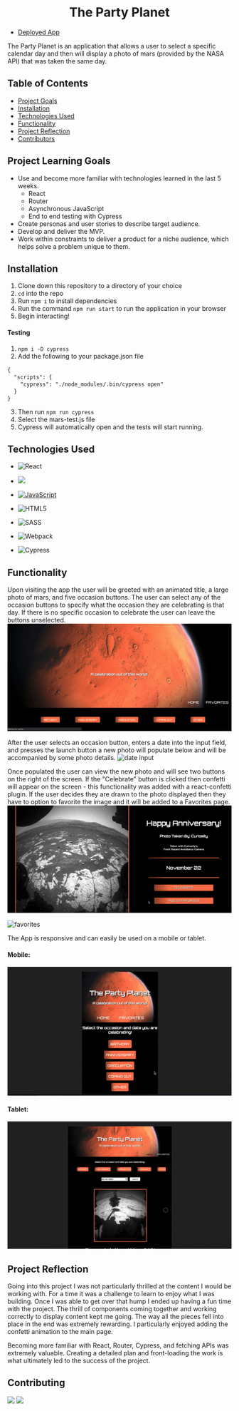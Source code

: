 <h1 align="center">The Party Planet</h1>

- [Deployed App](https://the-party-planet.herokuapp.com/) 

The Party Planet is an application that allows a user to select a specific calendar day and then will display a photo of mars (provided by the NASA API) that was taken the same day. 

## Table of Contents

- [Project Goals](#project-learning-goals)
- [Installation](#installation)
- [Technologies Used](#technologies-used)
- [Functionality](#functionality)
- [Project Reflection](#project-reflection)
- [Contributors](#contributing)

## Project Learning Goals
- Use and become more familiar with technologies learned in the last 5 weeks. 
     - React 
     - Router
     - Asynchronous JavaScript
     - End to end testing with Cypress
- Create personas and user stories to describe target audience.
- Develop and deliver the MVP. 
- Work within constraints to deliver a product for a niche audience, which helps solve a problem unique to them. 

## Installation

1. Clone down this repository to a directory of your choice
2. <code>cd</code> into the repo
3. Run <code>npm i</code> to install dependencies
4. Run the command <code>npm run start</code> to run the application in your browser
5. Begin interacting!

#### Testing 
1. <code>npm i -D cypress</code>
2. Add the following to your package.json file
<pre><code>{
  "scripts": {
    "cypress": "./node_modules/.bin/cypress open"
  }
}</code></pre>
3. Then run <code>npm run cypress</code>
4. Select the mars-test.js file
5. Cypress will automatically open and the tests will start running. 

## Technologies Used
- ![React](https://img.shields.io/badge/react%20-%2320232a.svg?&style=for-the-badge&logo=react&logoColor=%2361DAFB)

- <img src="https://img.shields.io/badge/React_Router-CA4245?style=for-the-badge&logo=react-router&logoColor=white"/>

- [![JavaScript](https://img.shields.io/badge/javascript%20-%23323330.svg?&style=for-the-badge&logo=javascript&logoColor=%23F7DF1E)](https://www.javascript.com/)

- ![HTML5](https://img.shields.io/badge/html5%20-%23E34F26.svg?&style=for-the-badge&logo=html5&logoColor=white)

- ![SASS](https://img.shields.io/badge/SASS%20-hotpink.svg?&style=for-the-badge&logo=SASS&logoColor=white)

- ![Webpack](https://img.shields.io/badge/webpack%20-%238DD6F9.svg?&style=for-the-badge&logo=webpack&logoColor=black)

- ![Cypress](https://img.shields.io/badge/cypress%20-%2317202C.svg?&style=for-the-badge&logo=cypress&logoColor=white)

## Functionality 
Upon visiting the app the user will be greeted with an animated title, a large photo of mars, and five occasion buttons. The user can select any of the occasion buttons to specify what the occasion they are celebrating is that day. If there is no specific occasion to celebrate the user can leave the buttons unselected. 
![home](https://github.com/jgiwinski/the-party-planet/blob/master/assets/home.gif)



After the user selects an occasion button, enters a date into the input field, and presses the launch button a new photo will populate below and will be accompanied by some photo details. 
![date input](https://github.com/jgiwinski/the-party-planet/blob/master/assets/date.gif)



Once populated the user can view the new photo and will see two buttons on the right of the screen. If the "Celebrate" button is clicked then confetti will appear on the screen - this functionality was added with a react-confetti plugin. If the user decides they are drawn to the photo displayed then they have to option to favorite the image and it will be added to a Favorites page. 
![confetti](https://github.com/jgiwinski/the-party-planet/blob/master/assets/confetti.gif)

![favorites](https://github.com/jgiwinski/the-party-planet/blob/master/assets/favorites.gif)

The App is responsive and can easily be used on a mobile or tablet. 
#### Mobile:
![Mobile view](assets/mobile.gif)

#### Tablet: 
![Tablet view](assets/tablet.gif)


## Project Reflection 
Going into this project I was not particularly thrilled at the content I would be working with. For a time it was a challenge to learn to enjoy what I was building. Once I was able to get over that hump I ended up having a fun time with the project. The thrill of components coming together and working correctly to display content kept me going. The way all the pieces fell into place in the end was extremely rewarding. I particularly enjoyed adding the confetti animation to the main page. 

Becoming more familiar with React, Router, Cypress, and fetching APIs was extremely valuable. Creating a detailed plan and front-loading the work is what ultimately led to the success of the project. 

## Contributing

[<img src="https://img.shields.io/badge/LinkedIn-julia--iwinski-informational?style=for-the-badge&labelColor=black&logo=linkedin&logoColor=0077b5&&color=0FBBD6"/>][linkedin2]
[<img src="https://img.shields.io/badge/Github-julia--iwinski-informational?style=for-the-badge&labelColor=black&logo=github&color=8B0BD5"/>][github2]

[linkedin2]: https://www.linkedin.com/in/julia-iwinski-898540138/
[github2]: https://github.com/jgiwinski

